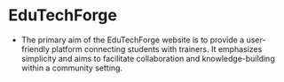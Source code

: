 # EduTechForge
- The primary aim of the EduTechForge website is to provide a user-friendly platform connecting students with trainers. It emphasizes simplicity and aims to facilitate collaboration and knowledge-building within a community setting.
